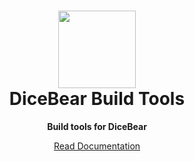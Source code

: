 <h1 align="center"><img src="https://dicebear.com/api/male/seed.svg?mood=happy" width="124" /> <br />DiceBear Build Tools</h1>
<p align="center">
  <strong>Build tools for DiceBear</strong>
</p>

<p align="center">
  <a href="https://dicebear.com/">
    Read Documentation
  </a>
</p>
